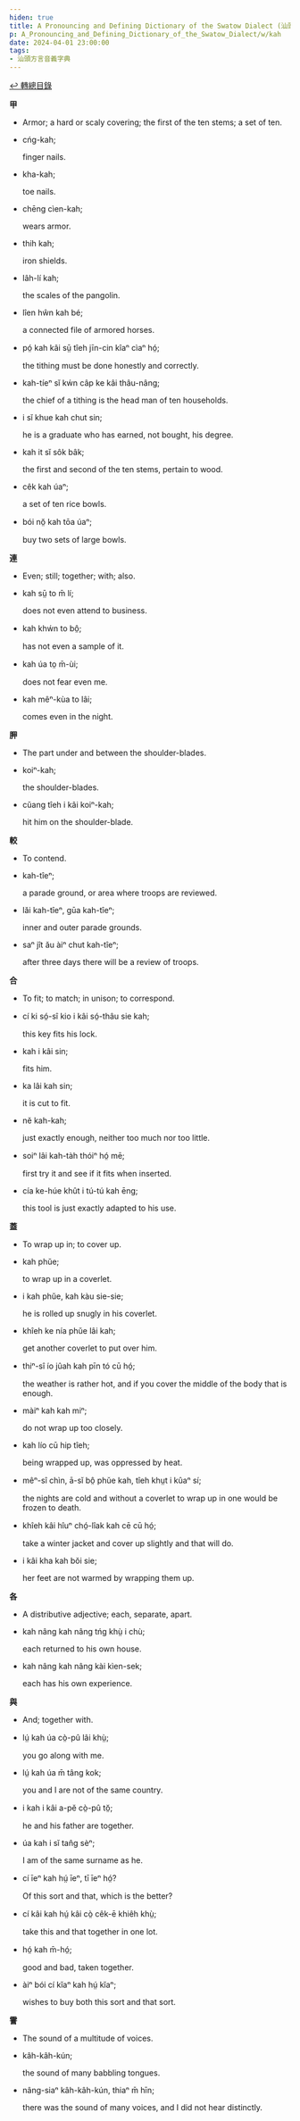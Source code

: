 ```yaml
---
hiden: true
title: A Pronouncing and Defining Dictionary of the Swatow Dialect (汕頭方言音義字典) / kah
p: A_Pronouncing_and_Defining_Dictionary_of_the_Swatow_Dialect/w/kah
date: 2024-04-01 23:00:00
tags: 
- 汕頭方言音義字典
---
```


[↩️ 轉總目錄](/A_Pronouncing_and_Defining_Dictionary_of_the_Swatow_Dialect)


**甲**
- Armor; a hard or scaly covering; the first of the ten stems; a set of ten.

- cńg-kah;

  finger nails.

- kha-kah;

  toe nails.

- chēng cìen-kah;

  wears armor.

- thih kah;

  iron shields.

- lâh-lí kah;

  the scales of the pangolin.

- lîen hŵn kah bé;

  a connected file of armored horses.

- pó̤ kah kâi sṳ̄ tîeh jīn-cin kîaⁿ cìaⁿ hó̤;

  the tithing must be done honestly and correctly.

- kah-tíeⁿ sĭ kẃn câp ke kâi thâu-nâng;

  the chief of a tithing is the head man of ten households.

- i sĭ khue kah chut sin;

  he is a graduate who has earned, not bought, his degree.

- kah it sĭ sôk bâk;

  the first and second of the ten stems, pertain to wood.

- cêk kah úaⁿ;

  a set of ten rice bowls.

- bói nŏ̤ kah tōa úaⁿ;

  buy two sets of large bowls.

**連**
- Even; still; together; with; also.

- kah sṳ̄ to m̄ lí;

  does not even attend to business.

- kah khẃn to bô̤;

  has not even a sample of it.

- kah úa to̤ m̄-ùi;

  does not fear even me.

- kah mêⁿ-kùa to lâi;

  comes even in the night.

**胛**
- The part under and between the shoulder-blades.

- koiⁿ-kah;

  the shoulder-blades.

- cŭang tîeh i kâi koiⁿ-kah;

  hit him on the shoulder-blade.

**較**
- To contend.

- kah-tîeⁿ;

  a parade ground, or area where troops are reviewed.

- lăi kah-tîeⁿ, gūa kah-tîeⁿ;

  inner and outer parade grounds.

- saⁿ jît ău àiⁿ chut kah-tîeⁿ;

  after three days there will be a review of troops.

**合**
- To fit; to match; in unison; to correspond.

- cí ki só̤-sî kio i kâi só̤-thâu sie kah;

  this key fits his lock.

- kah i kâi sin;

  fits him.

- ka lâi kah sin;

  it is cut to fit.

- nĕ kah-kah;

  just exactly enough, neither too much nor too little.

- soiⁿ lâi kah-tàh thóiⁿ hó̤ mē;

  first try it and see if it fits when inserted.

- cía ke-húe khût i tú-tú kah ēng;

  this tool is just exactly adapted to his use.

**蓋**
- To wrap up in; to cover up.

- kah phŭe;

  to wrap up in a coverlet.

- i kah phŭe, kah kàu sie-sie;

  he is rolled up snugly in his coverlet.

- khîeh ke nía phŭe lâi kah;

  get another coverlet to put over him.

- thiⁿ-sî ío jûah kah pīn tó cū hó̤;

  the weather is rather hot, and if you cover the middle of the body that is enough.

- màiⁿ kah kah miⁿ;

  do not wrap up too closely.

- kah lío cū hip tîeh;

  being wrapped up, was oppressed by heat.

- mêⁿ-sî chìn, ā-sĭ bô̤ phŭe kah, tîeh khṳt i kûaⁿ sí;

  the nights are cold and without a coverlet to wrap up in one would be frozen to death.

- khîeh kâi hîuⁿ chó̤-lîak kah cē cū hó̤;

  take a winter jacket and cover up slightly and that will do.

- i kâi kha kah bŏi sie;

  her feet are not warmed by wrapping them up.

**各**
- A distributive adjective; each, separate, apart.

- kah nâng kah nâng tńg khṳ̀ i chù;

  each returned to his own house.

- kah nâng kah nâng kài kìen-sek;

  each has his own experience. 

**與**
- And; together with.

- lṳ́ kah úa cò̤-pû lâi khṳ̀;

  you go along with me.

- lṳ́ kah úa m̄ tâng kok;

  you and I are not of the same country.

- i kah i kâi a-pĕ cò̤-pû tŏ̤;

  he and his father are together.

- úa kah i sĭ tan̂g sèⁿ;

  I am of the same surname as he.

- cí īeⁿ kah hṳ́ īeⁿ, tī īeⁿ hó̤?

  Of this sort and that, which is the better?

- cí kâi kah hṳ́ kâi cò̤ cêk-ē khiêh khṳ̀;

  take this and that together in one lot.

- hó̤ kah m̄-hó̤;

  good and bad, taken together.

- àiⁿ bói cí kĭaⁿ kah hṳ́ kĭaⁿ;

  wishes to buy both this sort and that sort.

**霅**
- The sound of a multitude of voices.

- kâh-kâh-kún;

  the sound of many babbling tongues.

- nâng-siaⁿ kâh-kâh-kún, thiaⁿ m̄ hīn;

  there was the sound of many voices, and I did not hear distinctly.